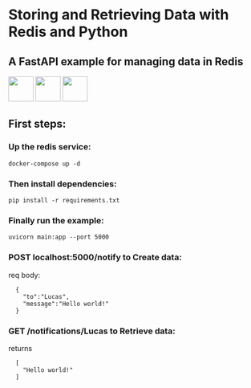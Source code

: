 # Storing and Retrieving Data with Redis and Python
## A FastAPI example for managing data in Redis
<div>
<img src="https://cdn.jsdelivr.net/gh/devicons/devicon@latest/icons/redis/redis-original.svg" width=50/>
<img src="https://cdn.jsdelivr.net/gh/devicons/devicon@latest/icons/docker/docker-original.svg" width=50/>
<img src="https://cdn.jsdelivr.net/gh/devicons/devicon@latest/icons/python/python-original.svg" width=50/>
</div>               

## First steps:
### Up the redis service:
```docker-compose up -d```

### Then install dependencies:
```pip install -r requirements.txt```

### Finally run the example:
```uvicorn main:app --port 5000```

### POST localhost:5000/notify to Create data: 
req body:
```
  {
    "to":"Lucas",
    "message":"Hello world!"
  }
```

### GET /notifications/Lucas to Retrieve data:
returns
```
  [
    "Hello world!"
  ]
```
